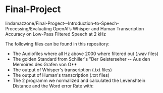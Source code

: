 # Final-Project
lindamazzone/Final-Progect--Introduction-to-Speech-Processing/Evaluating OpenAI’s Whisper and Human Transcription Accuracy on Low-Pass Filtered Speech at 2 kHz

The following files can be found in this repository:

* The Audiofiles where all Hz above 2000 where filtered out (.wav files)
* The golden Standard from Schiller's "Der Geisterseher -- Aus den Memoires des Grafen von O**
* The output of Whisper's transcription (.txt files)
* The output of Human's transcription (.txt files)
* The 2 programm we normalized and calculated the Levenshtein Distance and the Word error Rate with:

